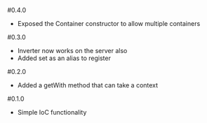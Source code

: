 #0.4.0

* Exposed the Container constructor to allow multiple containers

#0.3.0

* Inverter now works on the server also
* Added set as an alias to register

#0.2.0

* Added a getWith method that can take a context

#0.1.0

* Simple IoC functionality